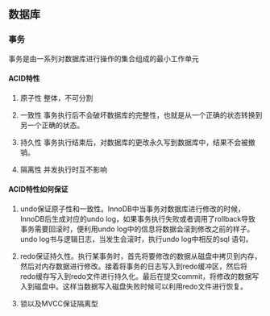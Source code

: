 ## 数据库
 
### 事务
事务是由一系列对数据库进行操作的集合组成的最小工作单元

#### ACID特性

1. 原子性 整体，不可分割

2. 一致性 事务执行后不会破坏数据库的完整性，也就是从一个正确的状态转换到另一个正确的状态。

3. 持久性 事务执行结束后，对数据库的更改永久写到数据库中，结果不会被撤销。

4. 隔离性 并发执行时互不影响

#### ACID特性如何保证

1. undo保证原子性和一致性。InnoDB中当事务对数据库进行修改的时候，InnoDB后生成对应的undo log，如果事务执行失败或者调用了rollback导致事务需要回滚时，便利用undo log中的信息将数据会滚到修改之前的样子。undo log书与逻辑日志，当发生会滚时，执行undo log中相反的sql 语句。 

2. redo保证持久性。执行某事务时，首先将要修改的数据从磁盘中拷贝到内存，然后对内存数据进行修改。接着将事务的日志写入到redo缓冲区，然后将redo缓存写入到redo文件进行持久化。最后在提交commit，将修改的数据写入到磁盘中。这样当数据写入磁盘失败时候可以利用redo文件进行恢复。

3. 锁以及MVCC保证隔离型